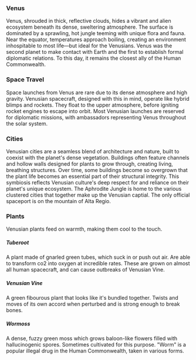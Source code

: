 ### Venus
Venus, shrouded in thick, reflective clouds, hides a vibrant and alien ecosystem beneath its dense, sweltering atmosphere. The surface is dominated by a sprawling, hot jungle teeming with unique flora and fauna. Near the equator, temperatures approach boiling, creating an environment inhospitable to most life—but ideal for the Venusians. Venus was the second planet to make contact with Earth and the first to establish formal diplomatic relations. To this day, it remains the closest ally of the Human Commonwealth.
### Space Travel
Space launches from Venus are rare due to its dense atmosphere and high gravity. Venusian spacecraft, designed with this in mind, operate like hybrid blimps and rockets. They float to the upper atmosphere, before igniting rocket engines to escape into orbit. Most Venusian launches are reserved for diplomatic missions, with ambassadors representing Venus throughout the solar system.
### Cities
Venusian cities are a seamless blend of architecture and nature, built to coexist with the planet's dense vegetation. Buildings often feature channels and hollow walls designed for plants to grow through, creating living, breathing structures. Over time, some buildings become so overgrown that the plant life becomes an essential part of their structural integrity. This symbiosis reflects Venusian culture's deep respect for and reliance on their planet's unique ecosystem. The Aphrodite Jungle is home to the various clustered cities that together make up the Venusian captial. The only official spaceport is on the mountain of Alta Regio. 
### Plants
Venusian plants feed on warmth, making them cool to the touch. 
##### Tuberoot
A plant made of gnarled green tubes, which suck in or push out air. Are able to transform co2 into oxygen at incredible rates. These are grown on almost all human spacecraft, and can cause outbreaks of Venusian Vine.
##### Venusian Vine
A green fibourous plant that looks like it's bundled together. Twists and moves of its own accord when perturbed and is strong enough to break bones. 
##### Wormoss
A dense, fuzzy green moss which grows baloon-like flowers filled with hallucinogenic spores. Sometimes cultivated for this purpose. "Worm" is a popular illegal drug in the Human Commonwealth, taken in various forms.